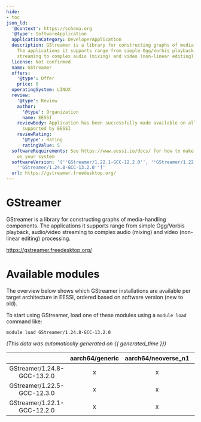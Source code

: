 ```yaml
---
hide:
- toc
json_ld:
  '@context': https://schema.org
  '@type': SoftwareApplication
  applicationCategory: DeveloperApplication
  description: GStreamer is a library for constructing graphs of media-handling components.
    The applications it supports range from simple Ogg/Vorbis playback, audio/video
    streaming to complex audio (mixing) and video (non-linear editing) processing.
  license: Not confirmed
  name: GStreamer
  offers:
    '@type': Offer
    price: 0
  operatingSystem: LINUX
  review:
    '@type': Review
    author:
      '@type': Organization
      name: EESSI
    reviewBody: Application has been successfully made available on all architectures
      supported by EESSI
    reviewRating:
      '@type': Rating
      ratingValue: 5
  softwareRequirements: See https://www.eessi.io/docs/ for how to make EESSI available
    on your system
  softwareVersion: '[''GStreamer/1.22.1-GCC-12.2.0'', ''GStreamer/1.22.5-GCC-12.3.0'',
    ''GStreamer/1.24.8-GCC-13.2.0'']'
  url: https://gstreamer.freedesktop.org/
---
```


GStreamer
=========


GStreamer is a library for constructing graphs of media-handling components. The applications it supports range from simple Ogg/Vorbis playback, audio/video streaming to complex audio (mixing) and video (non-linear editing) processing.

https://gstreamer.freedesktop.org/
# Available modules


The overview below shows which GStreamer installations are available per target architecture in EESSI, ordered based on software version (new to old).

To start using GStreamer, load one of these modules using a `module load` command like:

```shell
module load GStreamer/1.24.8-GCC-13.2.0
```

*(This data was automatically generated on {{ generated_time }})*  

| |aarch64/generic|aarch64/neoverse_n1|aarch64/neoverse_v1|aarch64/nvidia/grace|x86_64/generic|x86_64/amd/zen2|x86_64/amd/zen3|x86_64/amd/zen4|x86_64/intel/cascadelake|x86_64/intel/haswell|x86_64/intel/icelake|x86_64/intel/sapphirerapids|x86_64/intel/skylake_avx512|
| :---: | :---: | :---: | :---: | :---: | :---: | :---: | :---: | :---: | :---: | :---: | :---: | :---: | :---: |
|GStreamer/1.24.8-GCC-13.2.0|x|x|x|x|x|x|x|x|x|x|x|x|x|
|GStreamer/1.22.5-GCC-12.3.0|x|x|x|x|x|x|x|x|x|x|x|x|x|
|GStreamer/1.22.1-GCC-12.2.0|x|x|x|x|x|x|x|x|x|x|x|x|x|
